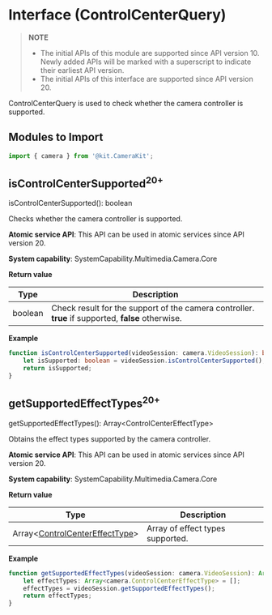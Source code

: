 # Interface (ControlCenterQuery)
<!--Kit: Camera Kit-->
<!--Subsystem: Multimedia-->
<!--Owner: @qano-->
<!--SE: @leo_ysl-->
<!--TSE: @xchaosioda-->

> **NOTE**
>
> - The initial APIs of this module are supported since API version 10. Newly added APIs will be marked with a superscript to indicate their earliest API version.
> - The initial APIs of this interface are supported since API version 20.

ControlCenterQuery is used to check whether the camera controller is supported.

## Modules to Import

```ts
import { camera } from '@kit.CameraKit';
```

## isControlCenterSupported<sup>20+</sup>

isControlCenterSupported(): boolean

Checks whether the camera controller is supported.

**Atomic service API**: This API can be used in atomic services since API version 20.

**System capability**: SystemCapability.Multimedia.Camera.Core

**Return value**

| Type   |Description|
|---------|----|
| boolean | Check result for the support of the camera controller. **true** if supported, **false** otherwise.|

**Example**

```ts
function isControlCenterSupported(videoSession: camera.VideoSession): boolean {
    let isSupported: boolean = videoSession.isControlCenterSupported();
    return isSupported;
}
```

## getSupportedEffectTypes<sup>20+</sup>

getSupportedEffectTypes(): Array\<ControlCenterEffectType\>

Obtains the effect types supported by the camera controller.

**Atomic service API**: This API can be used in atomic services since API version 20.

**System capability**: SystemCapability.Multimedia.Camera.Core

**Return value**

| Type| Description|
|-----|-----|
| Array<[ControlCenterEffectType](arkts-apis-camera-e.md#controlcentereffecttype20)> | Array of effect types supported.|

**Example**

```ts
function getSupportedEffectTypes(videoSession: camera.VideoSession): Array<camera.ControlCenterEffectType> {
    let effectTypes: Array<camera.ControlCenterEffectType> = [];
    effectTypes = videoSession.getSupportedEffectTypes();
    return effectTypes;
}
```

